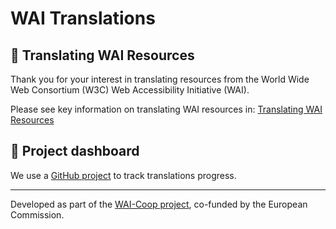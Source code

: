 # WAI Translations

## :pencil: Translating WAI Resources

Thank you for your interest in translating resources from the World Wide Web Consortium (W3C) Web Accessibility Initiative (WAI).

Please see key information on translating WAI resources in: [Translating WAI Resources](https://www.w3.org/WAI/about/translating/)

## :rocket:	Project dashboard

We use a [GitHub project](https://github.com/orgs/w3c/projects/46) to track translations progress.

---

Developed as part of the [WAI-Coop project](https://www.w3.org/WAI/about/projects/wai-coop/), co-funded by the European Commission.
